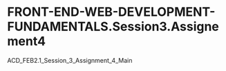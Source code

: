 # FRONT-END-WEB-DEVELOPMENT-FUNDAMENTALS.Session3.Assignement4
ACD_FEB2.1_Session_3_Assignment_4_Main
